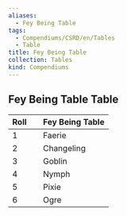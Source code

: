 ```yaml
---
aliases:
  - Fey Being Table
tags:
  - Compendiums/CSRD/en/Tables
  - Table
title: Fey Being Table
collection: Tables
kind: Compendiums
---
```

## Fey Being Table Table
|  Roll &nbsp; &nbsp; | Fey Being Table  |
| ------------- | :----------- |
| 1 | Faerie |
| 2 | Changeling |
| 3 | Goblin |
| 4 | Nymph |
| 5 | Pixie |
| 6 | Ogre |